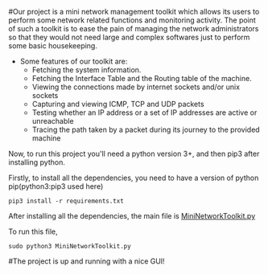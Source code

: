 #Our project is a mini network management toolkit which allows its users to perform some network related functions and monitoring activity. The point of such a toolkit is to ease the pain of managing the network administrators so that they would not need large and complex softwares just to perform some basic housekeeping.
- Some features of our toolkit are:
  - Fetching the system information.
  - Fetching the Interface Table and the Routing table of the machine.
  - Viewing the connections made by internet sockets and/or unix sockets
  - Capturing and viewing ICMP, TCP and UDP packets
  - Testing whether an IP address or a set of IP addresses are active or unreachable
  - Tracing the path taken by a packet during its journey to the provided machine

Now, to run this project you'll need a python version 3+, and then pip3 after installing python.

Firstly, to install all the dependencies, you need to have a version of python pip(python3:pip3 used here)

``` pip3 install -r requirements.txt ```

After installing all the dependencies, the main file is [MiniNetworkToolkit.py](https://github.com/harshilmehta67/Mini-Network-Toolkit/MiniNetworkToolkit.py)

To run this file, 

``` sudo python3 MiniNetworkToolkit.py ``` 

#The project is up and running with a nice GUI!
